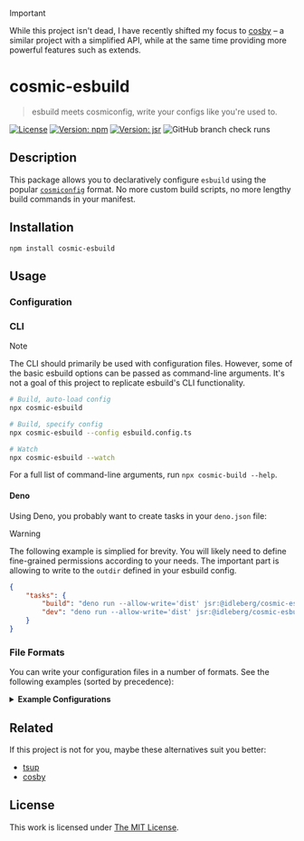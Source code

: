 > [!IMPORTANT]
> While this project isn't dead, I have recently shifted my focus to [cosby](https://www.npmjs.com/package/@idleberg/cosby) – a similar project with a simplified API, while at the same time providing more powerful features such as extends.

# cosmic-esbuild

> esbuild meets cosmiconfig, write your configs like you're used to.

[![License](https://img.shields.io/github/license/idleberg/cosmic-esbuild?color=blue&style=for-the-badge)](https://github.com/idleberg/cosmic-esbuild/blob/main/LICENSE)
[![Version: npm](https://img.shields.io/npm/v/cosmic-esbuild?style=for-the-badge)](https://www.npmjs.org/package/cosmic-esbuild)
[![Version: jsr](https://img.shields.io/jsr/v/@idleberg/cosmic-esbuild?style=for-the-badge)](https://jsr.io/@idleberg/cosmic-esbuild)
![GitHub branch check runs](https://img.shields.io/github/check-runs/idleberg/cosmic-esbuild/main?style=for-the-badge)

## Description

This package allows you to declaratively configure `esbuild` using the popular [`cosmiconfig`](https://github.com/cosmiconfig/cosmiconfig) format. No more custom build scripts, no more lengthy build commands in your manifest.

## Installation

```shell
npm install cosmic-esbuild
```

## Usage

### Configuration

### CLI

> [!NOTE]
> The CLI should primarily be used with configuration files. However, some of the basic esbuild options can be passed as command-line arguments. It's not a goal of this project to replicate esbuild's CLI functionality.

```sh
# Build, auto-load config
npx cosmic-esbuild

# Build, specify config
npx cosmic-esbuild --config esbuild.config.ts

# Watch
npx cosmic-esbuild --watch
```

For a full list of command-line arguments, run `npx cosmic-build --help`.

#### Deno

Using Deno, you probably want to create tasks in your `deno.json` file:

> [!WARNING]
> The following example is simplied for brevity. You will likely need to define fine-grained permissions according to your needs. The important part is allowing to write to the `outdir` defined in your esbuild config.

```json
{
	"tasks": {
		"build": "deno run --allow-write='dist' jsr:@idleberg/cosmic-esbuild",
		"dev": "deno run --allow-write='dist' jsr:@idleberg/cosmic-esbuild --watch"
	}
}
```

### File Formats

You can write your configuration files in a number of formats. See the following examples (sorted by precedence):

<details>
<summary><strong>Example Configurations</strong></summary>

- [`package.json`][manifest]
- `.esbuildrc` (see [JSON][json] or [YAML][yaml])
- [`.esbuildrc.json`][json]
- [`.esbuildrc.jsonc`][jsonc]
- [`.esbuildrc.yaml`][yaml]
- [`.esbuildrc.yml`][yaml]
- [`.esbuildrc.toml`][toml]
- [`.esbuildrc.js`][js]
- [`.esbuildrc.ts`][js]
- [`.esbuildrc.cjs`][cjs]
- [`.esbuildrc.mjs`][js]
- [`.esbuildrc.cson`][cson]
- `.config/esbuildrc` (see [JSON][json] or [YAML][yaml])
- [`.config/esbuildrc.json`][json]
- [`.config/esbuildrc.jsonc`][jsonc]
- [`.config/esbuildrc.yaml`][yaml]
- [`.config/esbuildrc.yml`][yaml]
- [`.config/esbuildrc.toml`][toml]
- [`.config/esbuildrc.js`][js]
- [`.config/esbuildrc.ts`][js]
- [`.config/esbuildrc.cjs`][cjs]
- [`.config/esbuildrc.mjs`][js]
- [`.config/esbuildrc.cson`][cson]
- [`esbuild.config.json`][json]
- [`esbuild.config.jsonc`][jsonc]
- [`esbuild.config.yaml`](https://github.com/idleberg/cosmic-esbuild/blob/main/examples/esbuild.config.yaml)
- [`esbuild.config.yml`][yaml]
- [`esbuild.config.toml`][toml]
- [`esbuild.config.js`][js]
- [`esbuild.config.ts`][js]
- [`esbuild.config.cjs`][cjs]
- [`esbuild.config.mjs`][js]
- [`esbuild.config.cson`][cson]

</details>

## Related

If this project is not for you, maybe these alternatives suit you better:

- [tsup](https://www.npmjs.com/package/tsup)
- [cosby](https://www.npmjs.com/package/@idleberg/cosby)

## License

This work is licensed under [The MIT License](LICENSE).

[manifest]: https://github.com/idleberg/cosmic-esbuild/blob/main/examples/package.json
[json]: https://github.com/idleberg/cosmic-esbuild/blob/main/examples/esbuild.config.json
[jsonc]: https://github.com/idleberg/cosmic-esbuild/blob/main/examples/esbuild.config.jsonc
[yaml]: https://github.com/idleberg/cosmic-esbuild/blob/main/examples/esbuild.config.yaml
[toml]: https://github.com/idleberg/cosmic-esbuild/blob/main/examples/esbuild.config.toml
[js]: https://github.com/idleberg/cosmic-esbuild/blob/main/examples/esbuild.config.js
[ts]: https://github.com/idleberg/cosmic-esbuild/blob/main/examples/esbuild.config.ts
[cjs]: https://github.com/idleberg/cosmic-esbuild/blob/main/examples/esbuild.config.cjs
[cson]: https://github.com/idleberg/cosmic-esbuild/blob/main/examples/esbuild.config.cson
